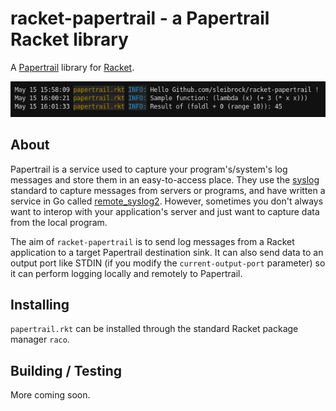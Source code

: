 # racket-papertrail - a Papertrail Racket library 

A [Papertrail](https://papertrailapp.com/) library for [Racket](https://racket-lang.org/).

![a dummy papertrail demo image](https://raw.githubusercontent.com/sleibrock/racket-papertrail/master/images/sample.png)

## About

Papertrail is a service used to capture your program's/system's log messages and store them in an easy-to-access place. They use the [syslog](https://en.wikipedia.org/wiki/Syslog) standard to capture messages from servers or programs, and have written a service in Go called [remote_syslog2](https://github.com/papertrail/remote_syslog2). However, sometimes you don't always want to interop with your application's server and just want to capture data from the local program.

The aim of `racket-papertrail` is to send log messages from a Racket application to a target Papertrail destination sink. It can also send data to an output port like STDIN (if you modify the `current-output-port` parameter) so it can perform logging locally and remotely to Papertrail.

## Installing

`papertrail.rkt` can be installed through the standard Racket package manager `raco`.

## Building / Testing

More coming soon.
